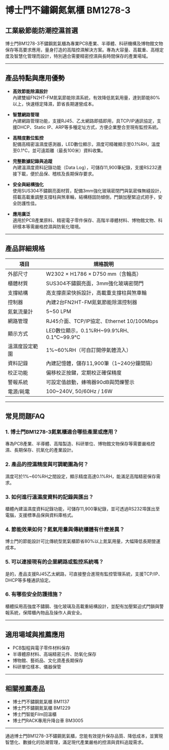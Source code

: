 # 博士門不鏽鋼氮氣櫃 BM1278-3

## 工業級節能防潮控濕首選

博士門BM1278-3不鏽鋼氮氣櫃為專業PCB產業、半導體、科研機構及博物館文物保存等高要求應用，量身打造的高階控濕解決方案。專為大容量、高載重、高穩定度及智慧化管理而設計，特別適合需要精密控濕與長時間保存的產業場域。

---

## 產品特點與應用優勢

- **高效節能除濕設計**  
  內建雙組FN2HT-FM氮氣節能除濕系統，有效降低氮氣用量，達到節能80%以上，快速穩定降濕，節省長期運營成本。

- **智慧網路管理**  
  內建網路管理功能，支援RJ45、乙太網路即插即用，具TCP/IP通訊協定，支援DHCP、Static IP、ARP等多種定址方式，方便企業整合至現有監控系統。

- **高精度數位監控**  
  配備高精密溫濕度感測器，LED數位顯示，濕度可精確顯示至0.1%RH，溫度至0.1°C，並可遠距離（最長100米）資料收集。

- **完整數據記錄與追蹤**  
  內建溫濕度資料記錄功能（Data Log），可儲存11,900筆紀錄，支援RS232連接下載，便於品保、稽核及長期保存要求。

- **安全與結構強化**  
  使用SUS304不鏽鋼亮面材質，配備3mm強化玻璃密閉門與氣密條無縫設計，搭載高載重調整支撐柱與煞車輪，結構穩固防傾倒，門鎖加壓緊迫式把手，安全防護性佳。

- **應用廣泛**  
  適用於PCB產業原料、精密電子零件保存、高階半導體材料、博物館文物、科研樣本等需嚴格控濕與防氧化環境。

---

## 產品詳細規格

| 項目               | 規格說明                                  |
|--------------------|------------------------------------------|
| 外部尺寸           | W2302 × H1786 × D750 mm（含輪高）         |
| 櫃體材質           | SUS304不鏽鋼亮面，3mm強化玻璃密閉門      |
| 支撐結構           | 高支撐直梁快拆設計，高載重支撐柱與煞車輪  |
| 控制器             | 內建2台FN2HT-FM氮氣節能除濕控制器        |
| 氮氣流量計         | 5~50 LPM                                 |
| 網路管理           | RJ45介面、TCP/IP協定、Ethernet 10/100Mbps |
| 顯示方式           | LED數位顯示，0.1%RH~99.9%RH、0.1°C~99.9°C|
| 溫濕度設定範圍     | 1%~60%RH（可自訂開停氣體流入）            |
| 資料記錄           | 內建記憶體，儲存11,900筆（1~240分鐘間隔） |
| 校正功能           | 偏移校正按鍵，定期校正確保精度            |
| 警報系統           | 可設定值啟動，蜂鳴器90dB與閃爍警示        |
| 電源/耗電          | 100~240V, 50/60Hz / 16W                   |

---

## 常見問題FAQ

### 1. 博士門BM1278-3氮氣櫃適合哪些產業或應用？
專為PCB產業、半導體、高階製造、科研單位、博物館文物保存等需要嚴格控濕、長期保存、抗氧化的產業設計。

### 2. 產品的控濕精度與可調範圍為何？
濕度可於1%~60%RH之間設定，顯示精度高達0.1%RH，能滿足高階精密保存需求。

### 3. 如何進行溫濕度資料的記錄與匯出？
櫃體內建溫濕度資料記錄功能，可儲存11,900筆紀錄，並可透過RS232埠匯出至電腦，支援標準品保與資料庫格式。

### 4. 節能效果如何？氮氣用量與傳統櫃體有什麼差異？
博士門的節能設計可比傳統型氮氣櫃節省80%以上氮氣用量，大幅降低長期營運成本。

### 5. 可以連接現有的企業網路或監控系統嗎？
是的，產品支援RJ45乙太網路，可直接整合進現有監控管理系統，支援TCP/IP、DHCP等多種通訊協定。

### 6. 有哪些安全防護措施？
櫃體採用高強度不鏽鋼、強化玻璃及高載重結構設計，並配有加壓緊迫式門鎖與警報系統，保障櫃內物品及操作人員安全。

---

## 適用場域與推薦應用

- PCB製程與電子零件材料保存
- 半導體原材料、高端精密元件、防氧化保存
- 博物館、藝術品、文化資產長期保存
- 科研單位樣本、儀器保管

---

## 相關推薦產品

- 博士門不鏽鋼氮氣櫃 BM1137
- 博士門不鏽鋼氮氣櫃 BM1229
- 博士門智能Film回溫櫃
- 博士門RACK專用升降台車 BM3005

---

通過博士門BM1278-3不鏽鋼氮氣櫃，您能有效提升保存品質、降低成本，並實現智慧化、數據化的防潮管理，滿足現代產業嚴格的控濕與資料追蹤需求。
